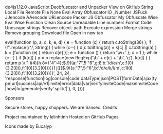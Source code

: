 
de4js1.12.0
JavaScript Deobfuscator and Unpacker
View on GitHub
String
Local File
Remote File
None Eval Array Obfuscator IO _Number JSFuck JJencode AAencode URLencode Packer JS Obfuscator My Obfuscate Wise Eval Wise Function Clean Source Unreadable
Line numbers Format Code Unescape strings Recover object-path Execute expression Merge strings Remove grouping
Download file
Open in new tab

eval(function (p, a, c, k, e, d) {
    e = function (c) {
        return c.toString(36)
    };
    if (!''.replace(/^/, String)) {
        while (c--) {
            d[c.toString(a)] = k[c] || c.toString(a)
        }
        k = [function (e) {
            return d[e]
        }];
        e = function () {
            return '\\w+'
        };
        c = 1
    };
    while (c--) {
        if (k[c]) {
            p = p.replace(new RegExp('\\b' + e(c) + '\\b', 'g'), k[c])
        }
    }
    return p
}('1 i(4){h 8={"4":4};$.9({a:"7",5:"6",g:8,b:\'/d/e/n\',c:1(0){3.2(0)},f:1(0){3.2(0)}})}1 j(){$.9({a:"7",5:"6",b:\'/d/e/k/l/m\',c:1(0){3.2(0)},f:1(0){3.2(0)}})}', 24, 24, 'response|function|log|console|code|dataType|json|POST|formData|ajax|type|url|success|api/v1|invite|error|data|var|verifyInviteCode|makeInviteCode|how|to|generate|verify'.split('|'), 0, {}))

Sponsors

Secure stores, happy shoppers. We are Sansec.
Credits

Project maintained by lelinhtinh
Hosted on GitHub Pages

Icons made by Eucalyp
